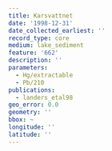 ```yaml
---
title: Karsvattnet
date: '1998-12-31'
date_collected_earliest: ''
record_type: core
medium: lake_sediment
feature: '662'
description: ''
parameters:
  - Hg/extractable
  - Pb/210
publications:
  - landers_etal98
geo_error: 0.0
geometry: ''
bbox: ~
longitude: ''
latitude: ''
---
```

